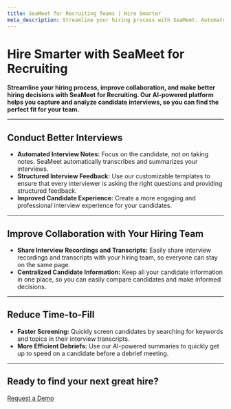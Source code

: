 ```yaml
---
title: SeaMeet for Recruiting Teams | Hire Smarter
meta_description: Streamline your hiring process with SeaMeet. Automate interview notes, improve collaboration, and make better hiring decisions.
---
```


# **Hire Smarter with SeaMeet for Recruiting**

**Streamline your hiring process, improve collaboration, and make better hiring decisions with SeaMeet for Recruiting. Our AI-powered platform helps you capture and analyze candidate interviews, so you can find the perfect fit for your team.**

---

## **Conduct Better Interviews**

- **Automated Interview Notes:** Focus on the candidate, not on taking notes. SeaMeet automatically transcribes and summarizes your interviews.
- **Structured Interview Feedback:** Use our customizable templates to ensure that every interviewer is asking the right questions and providing structured feedback.
- **Improved Candidate Experience:** Create a more engaging and professional interview experience for your candidates.

---

## **Improve Collaboration with Your Hiring Team**

- **Share Interview Recordings and Transcripts:** Easily share interview recordings and transcripts with your hiring team, so everyone can stay on the same page.
- **Centralized Candidate Information:** Keep all your candidate information in one place, so you can easily compare candidates and make informed decisions.

---

## **Reduce Time-to-Fill**

- **Faster Screening:** Quickly screen candidates by searching for keywords and topics in their interview transcripts.
- **More Efficient Debriefs:** Use our AI-powered summaries to quickly get up to speed on a candidate before a debrief meeting.

---

## **Ready to find your next great hire?**

[Request a Demo](#)
